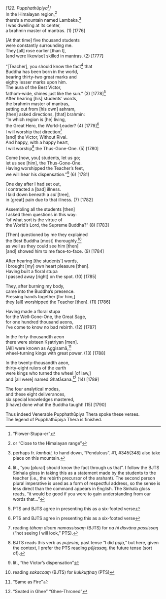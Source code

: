 *\[122. Pupphathūpiya*[^1]*\]*  
In the Himalayan region,[^2]  
there’s a mountain named Lambaka.[^3]  
I was dwelling at its center,  
a brahmin master of mantras. (1) \[1776\]

\[At that time\] five thousand students  
were constantly surrounding me.  
They \[all\] rose earlier \[than I\],  
\[and were likewise\] skilled in mantras. (2) \[1777\]

“\[Teacher\], you should know the fact[^4] that  
Buddha has been born in the world,  
bearing thirty-two great marks and  
eighty lesser marks upon him.  
The aura of the Best Victor,  
fathom-wide, shines just like the sun.” (3) \[1778\][^5]  
After hearing \[his\] students’ words,  
the brahmin master of mantras,  
setting out from \[his own\] ashram,  
\[then\] asked directions, \[that\] brahmin:  
“In which region is \[he\] living,  
the Great Hero, the World-Leader? (4) \[1779\][^6]  
I will worship that direction[^7]  
\[and\] the Victor, Without Rival.  
And happy, with a happy heart,  
I will worship[^8] the Thus-Gone-One. (5) \[1780\]

Come \[now, you\] students, let us go;  
let us see \[him\], the Thus-Gone-One.  
Having worshipped the Teacher’s feet,  
we will hear his dispensation.”[^9] (6) \[1781\]

One day after I had set out,  
I contracted a \[bad\] illness.  
I laid down beneath a *sal* \[tree\],  
in \[great\] pain due to that illness. (7) \[1782\]

Assembling all the students \[then\]  
I asked them questions in this way:  
“of what sort is the virtue of  
the World’s Lord, the Supreme Buddha?” (8) \[1783\]

\[Then\] questioned by me they explained  
the Best Buddha \[most\] thoroughly,[^10]  
as well as they could see him \[then\]  
\[and\] showed him to me face-to-face. (9) \[1784\]

After hearing \[the students’\] words,  
I brought \[my\] own heart pleasure \[then\].  
Having built a floral stupa  
I passed away \[right\] on the spot. (10) \[1785\]

They, after burning my body,  
came into the Buddha’s presence.  
Pressing hands together \[for him,\]  
they \[all\] worshipped the Teacher \[then\]. (11) \[1786\]

Having made a floral stupa  
for the Well-Gone-One, the Great Sage,  
for one hundred thousand aeons,  
I’ve come to know no bad rebirth. (12) \[1787\]

In the forty-thousandth aeon  
there were sixteen Kṣatriyan \[men\].  
\[All\] were known as Aggisamā,[^11]  
wheel-turning kings with great power. (13) \[1788\]

In the twenty-thousandth aeon,  
thirty-eight rulers of the earth  
were kings who turned the wheel \[of law,\]  
and \[all were\] named Ghatāsana.[^12] (14) \[1789\]

The four analytical modes,  
and these eight deliverances,  
six special knowledges mastered,  
\[I have\] done what the Buddha taught! (15) \[1790\]

Thus indeed Venerable Pupphathūpiya Thera spoke these verses.  
The legend of Pupphathūpiya Thera is finished.

[^1]: “Flower-Stupa-er”

[^2]: or “Close to the Himalayan range”

[^3]: perhaps fr. *lambati,* to hand down, “Pendulous”. \#1, \#345{348}
    also take place on this mountain.

[^4]: lit., “you \[plural\] should know the fact through us that”. I
    follow the BJTS Sinhala gloss in taking this as a statement made by
    the students to the teacher (i.e., the rebirth precursor of the
    arahant). The second person plural imperative is used as a form of
    respectful address, so the sense is less direct than the command
    appears in English. The Sinhala gloss reads, “it would be good if
    you were to gain understanding from our words that...”

[^5]: PTS and BJTS agree in presenting this as a six-footed verse

[^6]: PTS and BJTS agree in presenting this as a six-footed verse

[^7]: reading *tāhaṃ disaṃ namassissaṃ* (BJTS) for *na hi disvāna
    passissaŋ* (“not seeing I will look,” PTS).

[^8]: BJTS reads this verb as *pūjesiṃ,* past tense “I did *pūjā,”* but
    here, given the context, I prefer the PTS reading *pūjessaŋ,* the
    future tense (sort of).

[^9]: lit., “the Victor’s dispensation”

[^10]: reading *sakaccaṃ* (BJTS) for *kukkuṭṭhaŋ* (PTS)

[^11]: “Same as Fire”

[^12]: “Seated in Ghee” “Ghee-Throned”

